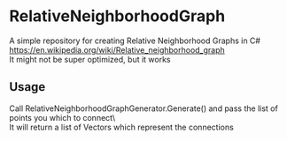 # RelativeNeighborhoodGraph
A simple repository for creating Relative Neighborhood Graphs in C#<br/>
https://en.wikipedia.org/wiki/Relative_neighborhood_graph<br/>
It might not be super optimized, but it works

## Usage
Call RelativeNeighborhoodGraphGenerator.Generate() and pass the list of points you which to connect\ <br/>
It will return a list of Vectors which represent the connections